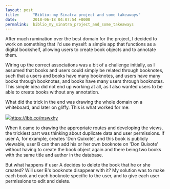 ```yaml
---
layout: post
title:      "Biblio: my Sinatra project and some takeaways"
date:       2018-06-18 04:07:54 +0000
permalink:  biblio_my_sinatra_project_and_some_takeaways
---
```



After much rumination over the best domain for the project, I decided to work on something that I'd use myself: a simple app that functions as a digital bookshelf, allowing users to create book objects and to annotate them. 

Wiring up the correct associations was a bit of a challenge initially, as I assumed that books and users could simply be related through booknotes, such that a users and books have many booknotes, and users have many books through booknotes, and books have many users through booknotes. This simple idea did not end up working at all, as I also wanted users to be able to create books without any annotation. 

What did the trick in the end was drawing the whole domain on a whiteboard, and later on gliffy. This is what worked for me:

![](http://)https://ibb.co/mswxhy

When it came to drawing the appropriate routes and developing the views, the trickiest part was thinking about duplicate data and user permissions. If user A, for example, creates 'Don Quixote', and this book is publicly viewable, user B can then add his or her own booknote on 'Don Quixote' without having to create the book object again and there being two books with the same title and author in the database. 

But what happens if user A decides to delete the book that he or she created? Will user B's booknote disappear with it? My solution was to make each book and each booknote specific to the user, and to give each user permissions to edit and delete. 
